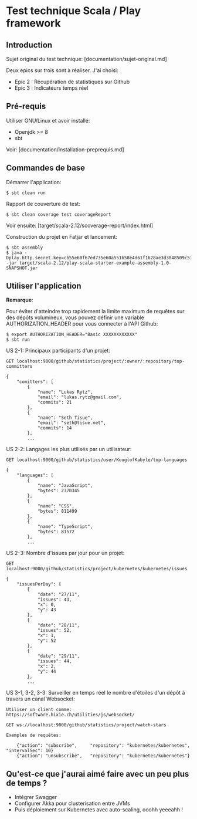 # Test technique Scala / Play framework

## Introduction

Sujet original du test technique: [documentation/sujet-original.md]

Deux epics sur trois sont à réaliser. J'ai choisi:

- Epic 2 : Récupération de statistiques sur Github
- Epic 3 : Indicateurs temps réel


## Pré-requis

Utiliser GNU/Linux et avoir installé:

- Openjdk >= 8
- sbt

Voir: [documentation/installation-preprequis.md]


## Commandes de base

Démarrer l'application:

    $ sbt clean run
    
Rapport de couverture de test:
    
    $ sbt clean coverage test coverageReport

Voir ensuite: [target/scala-2.12/scoverage-report/index.html]
    
Construction du projet en Fatjar et lancement:

    $ sbt assembly
    $ java -Dplay.http.secret.key=cb55e60f67ed735e60a551b58e4d61f1628ae3d3848509c539 -jar target/scala-2.12/play-scala-starter-example-assembly-1.0-SNAPSHOT.jar


## Utiliser l'application

**Remarque**:

Pour éviter d'atteindre trop rapidement la limite maximum de requêtes sur des dépôts volumineux,
vous pouvez définir une variable AUTHORIZATION_HEADER pour vous connecter à l'API Github:

    $ export AUTHORIZATION_HEADER="Basic XXXXXXXXXXXX"
    $ sbt run
    

US 2-1: Principaux participants d'un projet:

    GET localhost:9000/github/statistics/project/:owner/:repository/top-committers
    
    {
        "comitters": [
            {
                "name": "Lukas Rytz",
                "email": "lukas.rytz@gmail.com",
                "commits": 21
            },
            {
                "name": "Seth Tisue",
                "email": "seth@tisue.net",
                "commits": 14
            },    
            ...


US 2-2: Langages les plus utilisés par un utilisateur:

    GET localhost:9000/github/statistics/user/KouglofKabyle/top-languages

    {
        "languages": [
            {
                "name": "JavaScript",
                "bytes": 2370345
            },
            {
                "name": "CSS",
                "bytes": 811499
            },
            {
                "name": "TypeScript",
                "bytes": 81572
            },
            ...


US 2-3: Nombre d'issues par jour pour un projet:

    GET localhost:9000/github/statistics/project/kubernetes/kubernetes/issues
    
    {
        "issuesPerDay": [
            {
                "date": "27/11",
                "issues": 43,
                "x": 0,
                "y": 43
            },
            {
                "date": "28/11",
                "issues": 52,
                "x": 1,
                "y": 52
            },
            {
                "date": "29/11",
                "issues": 44,
                "x": 2,
                "y": 44
            },
            ...
            
            
US 3-1, 3-2, 3-3: Surveiller en temps réel le nombre d'étoiles d'un dépôt à travers un canal Websocket:

    Utiliser un client comme: https://software.hixie.ch/utilities/js/websocket/

    GET ws://localhost:9000/github/statistics/project/watch-stars

    Exemples de requêtes:
        
        {"action": "subscribe",     "repository": "kubernetes/kubernetes", "intervalSec": 10}
        {"action": "unsubscribe",   "repository": "kubernetes/kubernetes"}
        


## Qu'est-ce que j'aurai aimé faire avec un peu plus de temps ?

- Intégrer Swagger
- Configurer Akka pour clusterisation entre JVMs
- Puis déploiement sur Kubernetes avec auto-scaling, ooohh yeeeahh !



